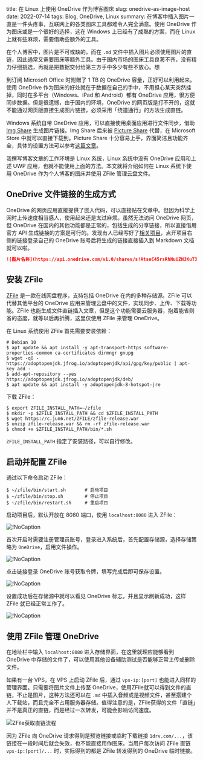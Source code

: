 title: 在 Linux 上使用 OneDrive 作为博客图床
slug: onedrive-as-image-host
date: 2022-07-14
tags: Blog, OneDrive, Linux
summary: 在博客中插入图片一直是一件头疼事，互联网上的各类图床工具都难令人完全满意。使用 OneDrive 作为图床或是一个很好的选择，这在 Windows 上已经有了成熟的方案，而在 Linux 上就有些麻烦，需要借助些额外的工具。

在个人博客中，图片是不可或缺的，而在 `.md` 文件中插入图片必须使用图片的直链，因此通常又需要图床等额外工具。由于国内市场的图床工具良莠不齐，没有精力仔细挑选，再就是把数据交付给第三方手中多少有些不放心。想

到订阅 Microsoft Office 时附赠了 1 TB 的 OneDrive 容量，正好可以利用起来。使用 OneDrive 作为图床的好处就在于数据在自己的手中，不用担心某天突然挂掉，同时在多平台（Windows、iPad 和 Android）都有 OneDrive 应用，很方便同步数据。但是很遗憾，由于国内的环境，OneDrive 的网页版是打不开的，这就不能通过网页版直接生成图片链接，必须采用「绕道通行」的方法生成直链。

Windows 系统自带 OneDrive 应用，可以直接使用桌面应用进行文件同步，借助 [Img Share](https://github.com/Richasy/Img-Share) 生成图片链接。Img Share 后来被 [Picture Share](https://apps.microsoft.com/store/detail/picture-share/9PHWZ3QL0HN3?hl=en-us&gl=US) 代替，在 Microsoft Store 中就可以直接下载到。Picture Share 十分容易上手，界面简洁且功能齐全，具体的设置方法可以参考[这篇文章](https://wzblog.fun/posts/b036879a/)。

我撰写博客文章的工作环境是 Linux 系统，Linux 系统中没有 OneDrive 应用和上述 UWP 应用，也就不能使用上面的方法。本文就将介绍如何在 Linux 系统下使用 OneDrive 作为个人博客的图床并使用 ZFile 管理云盘文件。

## OneDrive 文件链接的生成方式

OneDrive 的网页应用直接提供了嵌入代码，可以直接贴在文章中。但因为科学上网时上传速度相当感人，使用起来还是太过麻烦。虽然无法访问 OneDrive 网页，但 OneDrive 在国内的其他功能都是正常的，包括生成的分享链接，所以直接借用官方 API 生成链接的方案是可行的。发现有人已经写好了[相关项目](https://github.com/harrisoff/onedrive-image-hosting)，点开项目右侧的链接登录自己的 OneDrive 账号后将生成的链接直接插入到 Markdown 文档就可以啦。

```markdown
![图片名称](https://api.onedrive.com/v1.0/shares/s!AtseC45rsRhNuUZNJKuT3c_gI4Jh/root/content)
```

## 安装 ZFile
[ZFile](https://github.com/zhaojun1998/zfile) 是一款在线网盘程序，支持包括 OneDrive 在内的多种存储源。ZFile 可以代替其他平台的 OneDrive 应用来管理云盘中的文件，实现同步、上传、下载等功能。ZFile 也能生成文件直链插入文章，但是这个功能需要云服务器，抱着能省则省的态度，就等以后再折腾，这里仅使用 ZFile 来管理 OneDrive。

在 Linux 系统使用 ZFile 首先需要安装依赖：

```shell
# Debian 10
$ apt update && apt install -y apt-transport-https software-properties-common ca-certificates dirmngr gnupg
$ wget -qO - https://adoptopenjdk.jfrog.io/adoptopenjdk/api/gpg/key/public | apt-key add -
$ add-apt-repository --yes https://adoptopenjdk.jfrog.io/adoptopenjdk/deb/
$ apt update && apt install -y adoptopenjdk-8-hotspot-jre
```

下载 ZFile：

```shell
$ export ZFILE_INSTALL_PATH=~/zfile
$ mkdir -p $ZFILE_INSTALL_PATH && cd $ZFILE_INSTALL_PATH
$ wget https://c.jun6.net/ZFILE/zfile-release.war
$ unzip zfile-release.war && rm -rf zfile-release.war
$ chmod +x $ZFILE_INSTALL_PATH/bin/*.sh
```

`ZFILE_INSTALL_PATH` 指定了安装路径，可以自行修改。

## 启动并配置 ZFile

通过以下命令启动 ZFile：
```shell
$ ~/zfile/bin/start.sh       # 启动项目
$ ~/zfile/bin/stop.sh        # 停止项目
$ ~/zfile/bin/restart.sh     # 重启项目
```

启动项目后，默认开放在 8080 端口，使用 `localhost:8080` 进入 ZFile：

![!NoCaption](https://api.onedrive.com/v1.0/shares/s!AtseC45rsRhNuUeZko02sAbyr5jh/root/content)

首次开启时需要注册管理员账号，登录进入系统后，首先配置存储源，选择存储策略为 `OneDrive`，启用文件操作。

![!NoCaption](https://api.onedrive.com/v1.0/shares/s!AtseC45rsRhNuUUBsSGYxpEV6Frp/root/content)

点击链接登录 OneDrive 账号获取令牌，填写完成后即可保存设置。

![!NoCaption](https://api.onedrive.com/v1.0/shares/s!AtseC45rsRhNuUPS4i5g5F_-nR4T/root/content)

设置成功后在存储源中就可以看见 OneDrive 标志，并且显示刷新成功，这样 ZFile 就已经正常工作了。

![!NoCaption](https://api.onedrive.com/v1.0/shares/s!AtseC45rsRhNuUSMlwPi40T-1Um4/root/content)

## 使用 ZFile 管理 OneDrive

在地址栏中输入 `localhost:8080` 进入存储界面，在这里就理应能够看到 OneDrive 中存储的文件了，可以使用其他设备辅助测试是否能够正常上传或删除文件。

如果有一台 VPS，在 VPS 上启动 ZFile 后，通过 `vps-ip:[port]` 也能进入同样的管理界面。只需要将图片文件上传至 OneDrive，使用ZFile就可以得到文件的直链，不止是图片，这种方法还可以在 `.md` 中插入音频或是视频文件，甚至搭建个人下载站，而且完全不占用服务器存储。值得注意的是，ZFile获得的文件「直链」并不是真正的直链，而是经过一次转发，可能会影响访问速度。

![ZFile获取直链流程](https://storage.live.com/items/4D18B16B8E0B1EDB!7369?authkey=ALYpzW-ZQ_VBXTU)

因为 ZFile 向 OneDrive 请求得到是预览链接或临时下载链接 `1drv.com/...`，该链接在一段时间后就会失效，也不能直接用作图床。当用户每次访问 ZFile 直链 `vps-ip:[port]/...` 时，实际得到的都是 ZFile 转发得到的 OneDrive 临时链接。